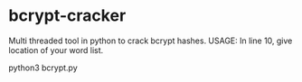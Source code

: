 # bcrypt-cracker
Multi threaded tool in python to crack bcrypt hashes.
USAGE:
  In line 10, give location of your word list.
  
  python3 bcrypt.py
  
 
